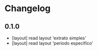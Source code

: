 # Changelog

## 0.1.0

  * [layout] read layout 'extrato simples'
  * [layout] read layout 'periodo especifico'
